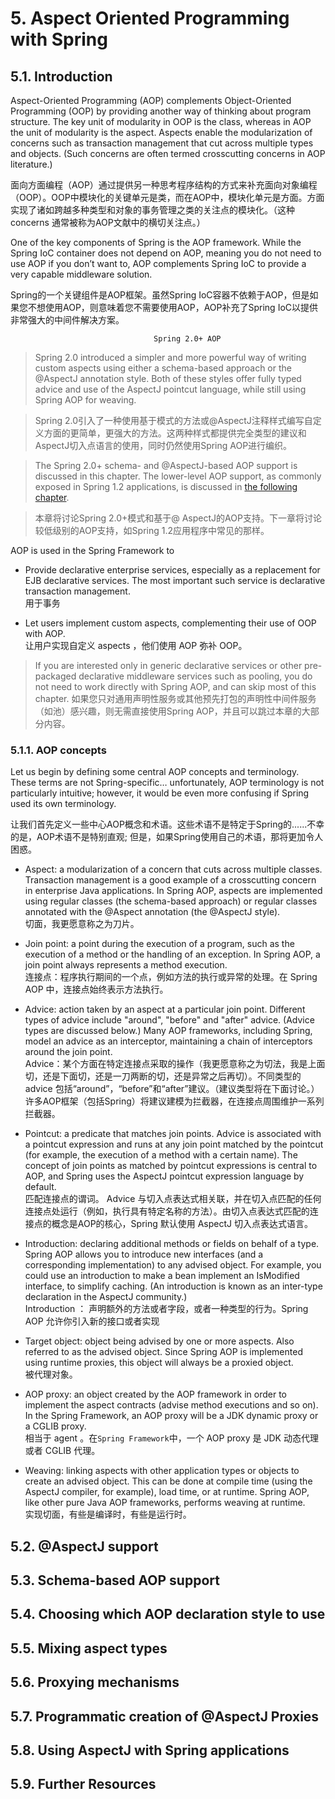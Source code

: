 # 5. Aspect Oriented Programming with Spring

## 5.1. Introduction

Aspect-Oriented Programming (AOP) complements Object-Oriented Programming (OOP) by providing another way of thinking about program structure. The key unit of modularity in OOP is the class, whereas in AOP the unit of modularity is the aspect. Aspects enable the modularization of concerns such as transaction management that cut across multiple types and objects. (Such concerns are often termed crosscutting concerns in AOP literature.)

面向方面编程（AOP）通过提供另一种思考程序结构的方式来补充面向对象编程（OOP）。OOP中模块化的关键单元是类，而在AOP中，模块化单元是方面。方面实现了诸如跨越多种类型和对象的事务管理之类的关注点的模块化。（这种 concerns 通常被称为AOP文献中的横切关注点。）

One of the key components of Spring is the AOP framework. While the Spring IoC container does not depend on AOP, meaning you do not need to use AOP if you don’t want to, AOP complements Spring IoC to provide a very capable middleware solution.

Spring的一个关键组件是AOP框架。虽然Spring IoC容器不依赖于AOP，但是如果您不想使用AOP，则意味着您不需要使用AOP，AOP补充了Spring IoC以提供非常强大的中间件解决方案。

>
                                    Spring 2.0+ AOP

>Spring 2.0 introduced a simpler and more powerful way of writing custom aspects using either a schema-based approach or the @AspectJ annotation style. Both of these styles offer fully typed advice and use of the AspectJ pointcut language, while still using Spring AOP for weaving.

>Spring 2.0引入了一种使用基于模式的方法或@AspectJ注释样式编写自定义方面的更简单，更强大的方法。这两种样式都提供完全类型的建议和AspectJ切入点语言的使用，同时仍然使用Spring AOP进行编织。

>The Spring 2.0+ schema- and @AspectJ-based AOP support is discussed in this chapter. The lower-level AOP support, as commonly exposed in Spring 1.2 applications, is discussed in [the following chapter](https://docs.spring.io/spring/docs/5.0.x/spring-framework-reference/core.html#aop-api).

>本章将讨论Spring 2.0+模式和基于@ AspectJ的AOP支持。下一章将讨论较低级别的AOP支持，如Spring 1.2应用程序中常见的那样。

AOP is used in the Spring Framework to  

- Provide declarative enterprise services, especially as a replacement for EJB declarative services. The most important such service is declarative transaction management.  
用于事务

- Let users implement custom aspects, complementing their use of OOP with AOP.  
让用户实现自定义 aspects ，他们使用 AOP 弥补 OOP。  

>If you are interested only in generic declarative services or other pre-packaged declarative middleware services such as pooling, you do not need to work directly with Spring AOP, and can skip most of this chapter.
>如果您只对通用声明性服务或其他预先打包的声明性中间件服务（如池）感兴趣，则无需直接使用Spring AOP，并且可以跳过本章的大部分内容。

### 5.1.1. AOP concepts

Let us begin by defining some central AOP concepts and terminology. These terms are not Spring-specific…​ unfortunately, AOP terminology is not particularly intuitive; however, it would be even more confusing if Spring used its own terminology.

让我们首先定义一些中心AOP概念和术语。这些术语不是特定于Spring的......不幸的是，AOP术语不是特别直观; 但是，如果Spring使用自己的术语，那将更加令人困惑。

- Aspect: a modularization of a concern that cuts across multiple classes. Transaction management is a good example of a crosscutting concern in enterprise Java applications. In Spring AOP, aspects are implemented using regular classes (the schema-based approach) or regular classes annotated with the @Aspect annotation (the @AspectJ style).  
切面，我更愿意称之为刀片。  

- Join point: a point during the execution of a program, such as the execution of a method or the handling of an exception. In Spring AOP, a join point always represents a method execution.  
连接点：程序执行期间的一个点，例如方法的执行或异常的处理。在 Spring AOP 中，连接点始终表示方法执行。  

- Advice: action taken by an aspect at a particular join point. Different types of advice include "around", "before" and "after" advice. (Advice types are discussed below.) Many AOP frameworks, including Spring, model an advice as an interceptor, maintaining a chain of interceptors around the join point.  
Advice：某个方面在特定连接点采取的操作（我更愿意称之为切法，我是上面切，还是下面切，还是一刀两断的切，还是异常之后再切）。不同类型的 advice 包括“around”，“before”和“after”建议。（建议类型将在下面讨论。）许多AOP框架（包括Spring）将建议建模为拦截器，在连接点周围维护一系列拦截器。  

- Pointcut: a predicate that matches join points. Advice is associated with a pointcut expression and runs at any join point matched by the pointcut (for example, the execution of a method with a certain name). The concept of join points as matched by pointcut expressions is central to AOP, and Spring uses the AspectJ pointcut expression language by default.  
匹配连接点的谓词。 Advice 与切入点表达式相关联，并在切入点匹配的任何连接点处运行（例如，执行具有特定名称的方法）。由切入点表达式匹配的连接点的概念是AOP的核心，Spring 默认使用 AspectJ 切入点表达式语言。

- Introduction: declaring additional methods or fields on behalf of a type. Spring AOP allows you to introduce new interfaces (and a corresponding implementation) to any advised object. For example, you could use an introduction to make a bean implement an IsModified interface, to simplify caching. (An introduction is known as an inter-type declaration in the AspectJ community.)   
Introduction ： 声明额外的方法或者字段，或者一种类型的行为。Spring AOP 允许你引入新的接口或者实现

- Target object: object being advised by one or more aspects. Also referred to as the advised object. Since Spring AOP is implemented using runtime proxies, this object will always be a proxied object.  
被代理对象。  

- AOP proxy: an object created by the AOP framework in order to implement the aspect contracts (advise method executions and so on). In the Spring Framework, an AOP proxy will be a JDK dynamic proxy or a CGLIB proxy.  
相当于 agent 。在`Spring Framework`中，一个 AOP proxy 是 JDK 动态代理或者 CGLIB 代理。

- Weaving: linking aspects with other application types or objects to create an advised object. This can be done at compile time (using the AspectJ compiler, for example), load time, or at runtime. Spring AOP, like other pure Java AOP frameworks, performs weaving at runtime.  
  实现切面，有些是编译时，有些是运行时。

## 5.2. @AspectJ support

## 5.3. Schema-based AOP support

## 5.4. Choosing which AOP declaration style to use

## 5.5. Mixing aspect types

## 5.6. Proxying mechanisms

## 5.7. Programmatic creation of @AspectJ Proxies

## 5.8. Using AspectJ with Spring applications

## 5.9. Further Resources


